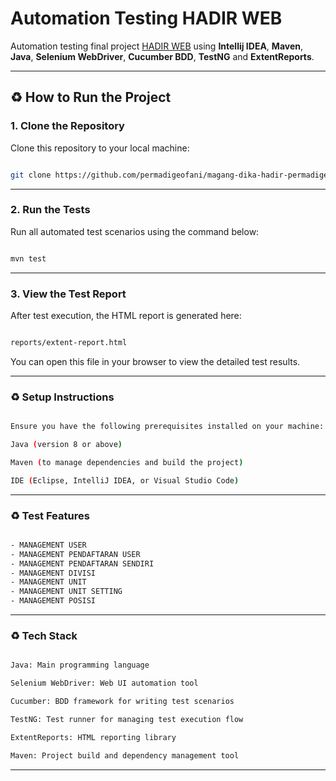 # Automation Testing HADIR WEB

Automation testing final project [HADIR WEB](https://magang.dikahadir.com/authentication/login) using **Intellij IDEA**, **Maven**, **Java**, **Selenium WebDriver**, **Cucumber BDD**, **TestNG** and **ExtentReports**.

---

## ♻️ How to Run the Project

### 1. Clone the Repository
Clone this repository to your local machine:

```bash

git clone https://github.com/permadigeofani/magang-dika-hadir-permadigeofani.git

```

---

### 2. Run the Tests
Run all automated test scenarios using the command below:

```bash

mvn test

```

---

### 3. View the Test Report
After test execution, the HTML report is generated here:

```bash

reports/extent-report.html

```

You can open this file in your browser to view the detailed test results.

---

### ♻️  Setup Instructions

```bash

Ensure you have the following prerequisites installed on your machine:

Java (version 8 or above)

Maven (to manage dependencies and build the project)

IDE (Eclipse, IntelliJ IDEA, or Visual Studio Code)

```

---

### ♻️ Test Features

```bash

- MANAGEMENT USER
- MANAGEMENT PENDAFTARAN USER
- MANAGEMENT PENDAFTARAN SENDIRI
- MANAGEMENT DIVISI
- MANAGEMENT UNIT
- MANAGEMENT UNIT SETTING
- MANAGEMENT POSISI

```

---

### ♻️ Tech Stack

```bash

Java: Main programming language

Selenium WebDriver: Web UI automation tool

Cucumber: BDD framework for writing test scenarios

TestNG: Test runner for managing test execution flow

ExtentReports: HTML reporting library

Maven: Project build and dependency management tool

```

---



